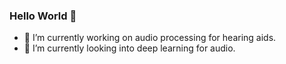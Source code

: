 ### Hello World 👋

- 🔭 I’m currently working on audio processing for hearing aids.
- 🌱 I’m currently looking into deep learning for audio.

